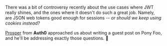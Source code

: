 There was a bit of controversy recently about the use cases where JWT really shines, and the ones where it doesn't do such a great job. Namely, are JSON web tokens good enough for sessions _-- or should we keep using cookies instead?_

[Prosper][author] from **Auth0** approached us about writing a guest post on Pony Foo, and he'll be addressing exactly those questions. 🍪

[author]: /contributors/prosper-otemuyiwa "Check out Prosper's profile!"
